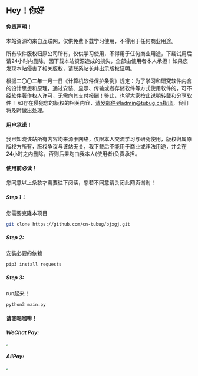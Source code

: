 ## Hey！你好

#### 免责声明！

本站资源均来自互联网，仅供免费下载学习使用，不得用于任何商业用途。

所有软件版权归原公司所有，仅供学习使用，不得用于任何商业用途，下载试用后请24小时内删除，因下载本站资源造成的损失，全部由使用者本人承担！如果您发现本站侵害了相关版权，请联系站长并出示版权证明。

根据二〇〇二年一月一日《计算机软件保护条例》规定：为了学习和研究软件内含的设计思想和原理，通过安装、显示、传输或者存储软件等方式使用软件的，可不经软件著作权人许可，无需向其支付报酬！鉴此，也望大家按此说明转载和分享软件！ 如存在侵犯您的版权的相关内容，请发邮件到admin@tubug.cn指出，我们将及时做出处理。

#### 用户承诺！

我已知晓该站所有内容均来源于网络，仅限本人交流学习与研究使用，版权归属原版权方所有，版权争议与该站无关，我下载后不能用于商业或非法用途，并会在24小时之内删除，否则后果均由我本人(使用者)负责承担。

#### 使用前必读！

您同意以上条款才需要往下阅读，您若不同意请关闭此网页谢谢！

##### Step 1：

您需要克隆本项目

```bash
git clone https://github.com/cn-tubug/bjxgj.git
```

##### Step 2:

安装必要的依赖

```bash
pip3 install requests
```

##### Step 3:

run起来！

```bash
python3 main.py
```

#### 请我喝咖啡！

##### WeChat Pay:

<img src="https://facebady.oss-cn-shanghai.aliyuncs.com/WeChat.png" style="zoom:33%;" />

##### AliPay:

<img src="https://facebady.oss-cn-shanghai.aliyuncs.com/Alipay.png" style="zoom: 31%;" />
